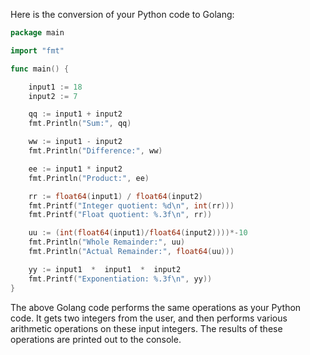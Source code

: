 Here is the conversion of your Python code to Golang:

```go
package main

import "fmt"

func main() {

    input1 := 18
    input2 := 7

    qq := input1 + input2
    fmt.Println("Sum:", qq)

    ww := input1 - input2
    fmt.Println("Difference:", ww)

    ee := input1 * input2
    fmt.Println("Product:", ee)

    rr := float64(input1) / float64(input2)
    fmt.Printf("Integer quotient: %d\n", int(rr)))
    fmt.Printf("Float quotient: %.3f\n", rr))

    uu := (int(float64(input1)/float64(input2))))*-10
    fmt.Println("Whole Remainder:", uu)
    fmt.Println("Actual Remainder:", float64(uu)))

    yy := input1  *  input1  *  input2
    fmt.Printf("Exponentiation: %.3f\n", yy))
}
```
The above Golang code performs the same operations as your Python code. It gets two integers from the user, and then performs various arithmetic operations on these input integers. The results of these operations are printed out to the console.
